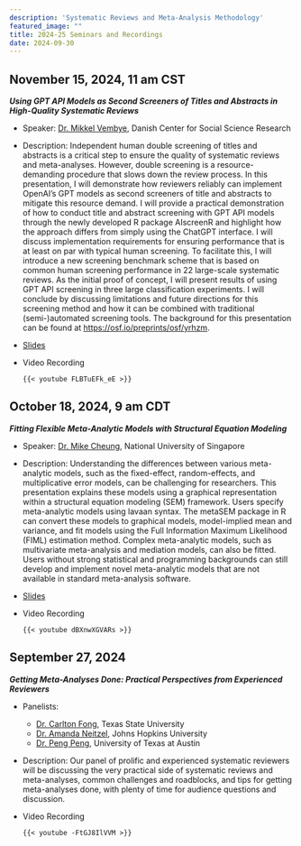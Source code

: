 ```yaml
---
description: 'Systematic Reviews and Meta-Analysis Methodology'
featured_image: ""
title: 2024-25 Seminars and Recordings
date: 2024-09-30
---
```


## November 15, 2024, 11 am CST

***Using GPT API Models as Second Screeners of Titles and Abstracts in High-Quality Systematic Reviews***

- Speaker: [Dr. Mikkel Vembye](https://www.vive.dk/en/staff/mikkel-helding-vembye-568r9kvr/), Danish Center for Social Science Research

- Description: Independent human double screening of titles and abstracts is a critical step to ensure the quality of systematic reviews and meta-analyses. However, double screening is a resource-demanding procedure that slows down the review process. In this presentation, I will demonstrate how reviewers reliably can implement OpenAI’s GPT models as second screeners of title and abstracts to mitigate this resource demand. I will provide a practical demonstration of how to conduct title and abstract screening with GPT API models through the newly developed R package AIscreenR and highlight how the approach differs from simply using the ChatGPT interface. I will discuss implementation requirements for ensuring performance that is at least on par with typical human screening. To facilitate this, I will introduce a new screening benchmark scheme that is based on common human screening performance in 22 large-scale systematic reviews. As the initial proof of concept, I will present results of using GPT API screening in three large classification experiments. I will conclude by discussing limitations and future directions for this screening method and how it can be combined with traditional (semi-)automated screening tools. The background for this presentation can be found at https://osf.io/preprints/osf/yrhzm.

-   [Slides](../seminar_25_AIScreenR.pdf)

-   Video Recording

    ```         
    {{< youtube FLBTuEFk_eE >}}
    ```


## October 18, 2024, 9 am CDT

***Fitting Flexible Meta-Analytic Models with Structural Equation Modeling***

- Speaker: [Dr. Mike Cheung](https://mikewlcheung.github.io/), National University of Singapore

- Description: Understanding the differences between various meta-analytic models, such as the fixed-effect, random-effects, and multiplicative error models, can be challenging for researchers. This presentation explains these models using a graphical representation within a structural equation modeling (SEM) framework. Users specify meta-analytic models using lavaan syntax. The metaSEM package in R can convert these models to graphical models, model-implied mean and variance, and fit models using the Full Information Maximum Likelihood (FIML) estimation method. Complex meta-analytic models, such as multivariate meta-analysis and mediation models, can also be fitted. Users without strong statistical and programming backgrounds can still develop and implement novel meta-analytic models that are not available in standard meta-analysis software.

-   [Slides](../seminar_24_sem-MA.pdf)

-   Video Recording

    ```         
    {{< youtube dBXnwXGVARs >}}
    ```


## September 27, 2024

***Getting Meta-Analyses Done: Practical Perspectives from Experienced Reviewers***

-   Panelists:

    -   [Dr. Carlton Fong](https://faculty.txst.edu/profile/2018070), Texas State University
    -   [Dr. Amanda Neitzel](https://education.jhu.edu/directory/amanda-neitzel-inns-phd/), Johns Hopkins University
    -   [Dr. Peng Peng](https://education.utexas.edu/faculty/peng_peng/), University of Texas at Austin

-   Description: Our panel of prolific and experienced systematic reviewers will be discussing the very practical side of systematic reviews and meta-analyses, common challenges and roadblocks, and tips for getting meta-analyses done, with plenty of time for audience questions and discussion.

-   Video Recording

    ```         
    {{< youtube -FtGJ8IlVVM >}}
    ```
